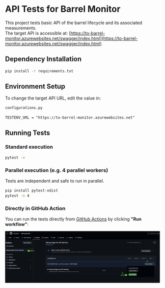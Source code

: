 # API Tests for Barrel Monitor
This project tests basic API of the barrel lifecycle and its associated measurements.  
The target API is accessible at: [https://to-barrel-monitor.azurewebsites.net/swagger/index.html](https://to-barrel-monitor.azurewebsites.net/swagger/index.html)
## Dependency Installation

```bash
pip install -r requirements.txt
```

## Environment Setup

To change the target API URL, edit the value in:

```
configurations.py

TESTENV_URL = "https://to-barrel-monitor.azurewebsites.net"
```

## Running Tests

### Standard execution

```bash
pytest -v
```

### Parallel execution (e.g. 4 parallel workers)

Tests are independent and safe to run in parallel.

```bash
pip install pytest-xdist
pytest -n 4
```

### Directly in GitHub Action

You can run the tests directly from [GitHub Actions](https://github.com/honzascz/barrel_api_test/actions) by clicking **"Run workflow"**:

![Run workflow button](docs/action.png) 
